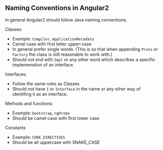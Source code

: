 Naming Conventions in Angular2
---

In general Angular2 should follow Java naming conventions.


Classes:
  - Example: `Compiler`, `ApplicationMetadata`
  - Camel case with first letter upper-case
  - In general prefer single words. (This is so that when appending `Proto` or `Factory` the class 
    is still reasonable to work with.)
  - Should not end with `Impl` or any other word which describes a specific implemenation of an 
    interface.
  
  
Interfaces:
  - Follow the same rules as Classes 
  - Should not have `I` or `Interface` in the name or any other way of identifing it as an interface.

  
Methods and functions:
  - Example: `bootstrap`, `ngProbe`
  - Should be camel case with first lower case


Constants
  - Example: `CORE_DIRECTIVES`
  - Should be all uppercase with SNAKE_CASE




